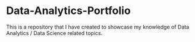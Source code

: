 # Data-Analytics-Portfolio
This is a repository that I have created to showcase my knowledge of  Data Analytics / Data Science related topics.
